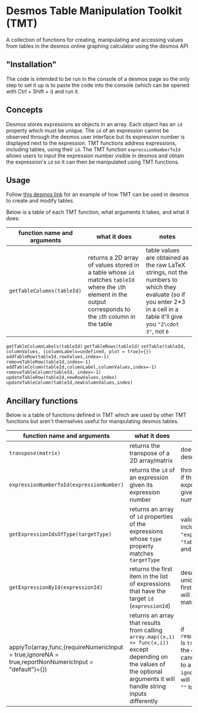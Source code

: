 # Desmos Table Manipulation Toolkit (TMT)
A collection of functions for creating, manipulating and accessing values from tables in the desmos online graphing calculator using the desmos API

## "Installation"

The code is intended to be run in the console of a desmos page so the only step to set it up is to paste the code into the console (which can be opened with Ctrl + Shift + i) and run it.

## Concepts

Desmos stores expressions as objects in an array. Each object has an `id` property which must be unique. The `id` of an expression cannot be observed through the desmos user interface but its expression number is displayed next to the expression. TMT functions address expressions, including tables, using their `id`. The TMT function `expressionNumberToId` allows users to input the expression number visible in desmos and obtain the expression's `id` so it can then be manipulated using TMT functions.

## Usage

Follow [this desmos link](https://www.desmos.com/calculator/g7g5xzgjcn) for an example of how TMT can be used in desmos to create and modify tables.

Below is a table of each TMT function, what arguments it takes, and what it does:

function name and arguments | what it does | notes 
--- | --- | --- 
`getTableColumns(tableId)`| returns a 2D array of values stored in a table whose `id` matches `tableId` where the `i`th element in the output corresponds to the `i`th column in the table | table values are obtained as the raw LaTeX strings, not the numbers to which they evaluate (so if you enter 2\*3 in a cell in a table it'll give you `"2\cdot 3"`, not `6` 
`getTableColumnLabels(tableId)`
`getTableRows(tableId)`
`setTable(tableId, columnValues, {columnLabels=undefined, plot = true}={})`
`addTableRow(tableId,rowValues,index=-1)`
`removeTableRow(tableId,index=-1)`
`addTableColumn(tableId,columnLabel,columnValues,index=-1)`
`removeTableColumn(tableId, index=-1)`
`updateTableRow(tableId,newRowValues,index)`
`updateTableColumn(tableId,newColumnValues,index)`

## Ancillary functions

Below is a table of functions defined in TMT which are used by other TMT functions but aren't themselves useful for manipulating desmos tables.

function name and arguments | what it does | notes 
--- | --- | --- 
`transpose(matrix)` | returns the transpose of a 2D array/matrix | doesn't interact with desmos
`expressionNumberToId(expressionNumber)` | returns the `id` of an expression given its expression number | throws a `TypeError` if there is no expression with the given expression number
`getExpressionIdsOfType(targetType)` | returns an array of `id` properties of the expressions whose `type` property matches `targetType` | valid `type` values include `"expression"`, `"table"`, `"image"` and `"folder"` 
`getExpressionById(expressionId)` | returns the first item in the list of expressions that have the target `id` (`expressionId`) | desmos enforces id uniqueness so the first matching item will also be the only matching item 
applyTo(array,func,{requireNumericInput = true,ignoreNA = true,reportNonNumericInput = "default"}={})| returns an array that results from calling `array.map((x,i) => func(x,i))` except depending on the values of the optional arguments it will handle string inputs differently | if `requireNumericInput` is `true`, it will return the orginal value if it cannot be coerced to a number, and if `ignoreNA` is true it will avoid coercing `""` to `0`
